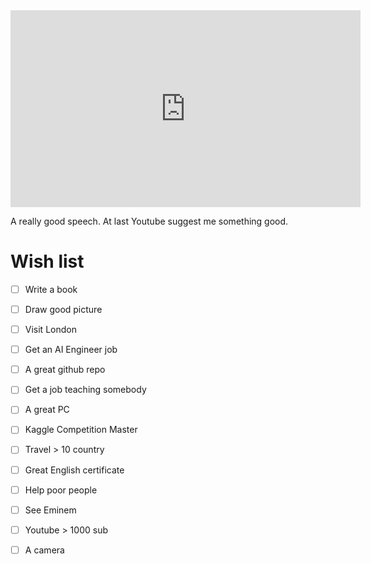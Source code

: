 <iframe width="560" height="315" src="https://www.youtube.com/embed/ji5_MqicxSo" frameborder="0" allow="accelerometer; autoplay; clipboard-write; encrypted-media; gyroscope; picture-in-picture" allowfullscreen></iframe>

A really good speech. At last Youtube suggest me something good.

# Wish list

- [ ] Write a book
- [ ] Draw good picture
- [ ] Visit London
- [ ] Get an AI Engineer job
- [ ] A great github repo
- [ ] Get a job teaching somebody

- [ ] A great PC
- [ ] Kaggle Competition Master
- [ ] Travel > 10 country
- [ ] Great English certificate
- [ ] Help poor people
- [ ] See Eminem
- [ ] Youtube > 1000 sub
- [ ] A camera
